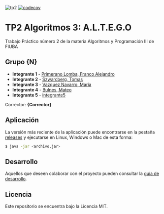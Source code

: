 ![tp2](https://github.com/szwtomas/algo3_tp2_TEG/actions/workflows/build.yml/badge.svg) [![codecov](https://codecov.io/gh/szwtomas/algo3_tp2_TEG/branch/master/graph/badge.svg)](https://codecov.io/gh/fiuba/szwtomas/algo3_tp2_TEG)

# TP2 Algoritmos 3: A.L.T.E.G.O

Trabajo Práctico número 2 de la materia Algoritmos y Programación III de FIUBA

## Grupo {N}

* **Integrante 1** - [Primerano Lomba, Franco Alejandro](https://github.com/FrancoPrime)
* **Integrante 2** - [Szwarcberg, Tomas](https://github.com/szwtomas)
* **Integrante 3** - [Vazquez Navarro, Maria](https://github.com/merivazquezn)
* **Integrante 4** - [Bulnes, Mateo](https://github.com/MateoBulnes)
* **Integrante 5** - [integrante5](https://github.com/integrante5)

Corrector: **{Corrector}**

## Aplicación

La versión más reciente de la aplicación puede encontrarse en la pestaña [releases](https://github.com/szwtomas/algo3_tp2_TEG/releases/latest) y ejecutarse en Linux, Windows o Mac de esta forma:

```bash
$ java -jar <archivo.jar>
```

## Desarrollo

Aquellos que deseen colaborar con el proyecto pueden consultar la [guía de desarrollo](./docs/Desarrollo.md).

## Licencia

Este repositorio se encuentra bajo la Licencia MIT.


